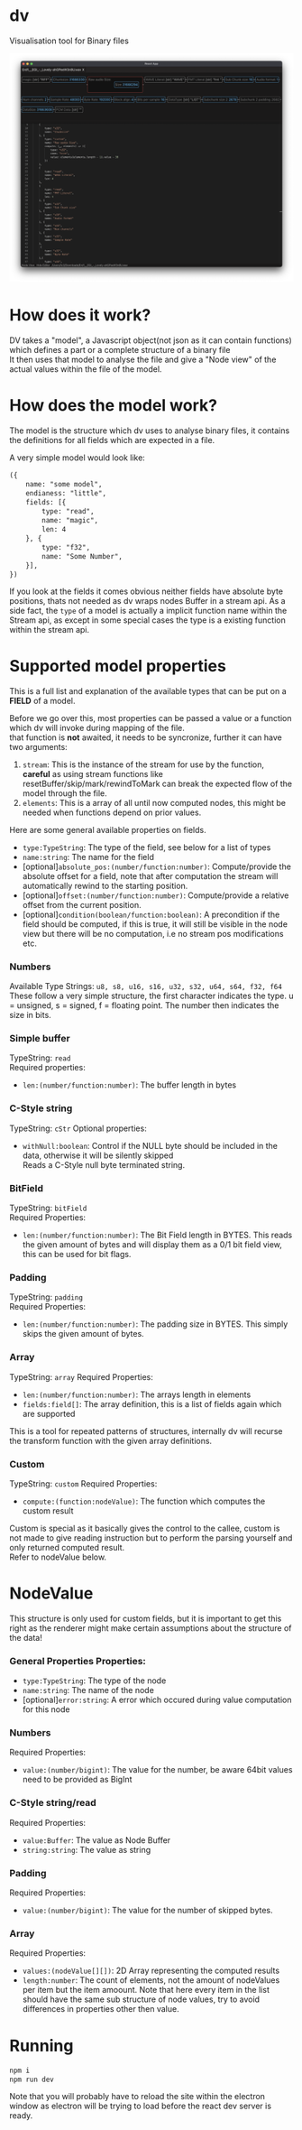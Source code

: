 # dv

Visualisation tool for Binary files

![dv](/assets/screenshot.png)

# How does it work?

DV takes a "model", a Javascript object(not json as it can contain functions) which defines a part or a complete structure of a binary file  
It then uses that model to analyse the file and give a "Node view" of the actual values within the file of the model.

# How does the model work?

The model is the structure which dv uses to analyse binary files, it contains the definitions for all fields which are expected in a file.

A very simple model would look like:

```
({
    name: "some model",
    endianess: "little",
    fields: [{
        type: "read",
        name: "magic",
        len: 4
    }, {
        type: "f32",
        name: "Some Number",
    }],
})

```

If you look at the fields it comes obvious neither fields have absolute byte positions, thats not needed as dv wraps nodes Buffer
in a stream api.
As a side fact, the `type` of a model is actually a implicit function name within the Stream api, as except in some special cases
the type is a existing function within the stream api.

# Supported model properties

This is a full list and explanation of the available types that can be put on a **FIELD** of a model.

Before we go over this, most properties can be passed a value or a function which dv will invoke during mapping of the file.  
that function is **not** awaited, it needs to be syncronize, further it can have two arguments:

1. `stream`: This is the instance of the stream for use by the function, **careful** as using stream functions like resetBuffer/skip/mark/rewindToMark can break the expected flow of the model
   through the file.
2. `elements`: This is a array of all until now computed nodes, this might be needed when functions depend on prior values.

Here are some general available properties on fields.

- `type:TypeString`: The type of the field, see below for a list of types
- `name:string`: The name for the field
- [optional]`absolute_pos:(number/function:number)`: Compute/provide the absolute offset for a field, note that after computation the stream will automatically rewind to the starting position.
- [optional]`offset:(number/function:number)`: Compute/provide a relative offset from the current position.
- [optional]`condition(boolean/function:boolean)`: A precondition if the field should be computed, if this is true, it will still be visible in the node view but there will be no computation, i.e no stream pos modifications etc.

### Numbers

Available Type Strings: `u8, s8, u16, s16, u32, s32, u64, s64, f32, f64`  
These follow a very simple structure, the first character indicates the type. u = unsigned, s = signed, f = floating point. The number then indicates the size in bits.

### Simple buffer

TypeString: `read`  
Required properties:

- `len:(number/function:number)`: The buffer length in bytes

### C-Style string

TypeString: `cStr`
Optional properties:

- `withNull:boolean`: Control if the NULL byte should be included in the data, otherwise it will be silently skipped  
  Reads a C-Style null byte terminated string.

### BitField

TypeString: `bitField`  
Required Properties:

- `len:(number/function:number)`: The Bit Field length in BYTES.
  This reads the given amount of bytes and will display them as a 0/1 bit field view, this can be used for bit flags.

### Padding

TypeString: `padding`  
Required Properties:

- `len:(number/function:number)`: The padding size in BYTES.
  This simply skips the given amount of bytes.

### Array

TypeString: `array`
Required Properties:

- `len:(number/function:number)`: The arrays length in elements
- `fields:field[]`: The array definition, this is a list of fields again which are supported

This is a tool for repeated patterns of structures, internally dv will recurse the transform function with the given array definitions.

### Custom

TypeString: `custom`
Required Properties:

- `compute:(function:nodeValue)`: The function which computes the custom result

Custom is special as it basically gives the control to the callee, custom is not made to give reading instruction but to perform the parsing yourself and only returned computed result.  
Refer to nodeValue below.

# NodeValue

This structure is only used for custom fields, but it is important to get this right as the renderer might make certain assumptions about the structure of the data!

### General Properties Properties:

- `type:TypeString`: The type of the node
- `name:string`: The name of the node
- [optional]`error:string`: A error which occured during value computation for this node

### Numbers

Required Properties:

- `value:(number/bigint)`: The value for the number, be aware 64bit values need to be provided as BigInt

### C-Style string/read

Required Properties:

- `value:Buffer`: The value as Node Buffer
- `string:string`: The value as string

### Padding

Required Properties:

- `value:(number/bigint)`: The value for the number of skipped bytes.

### Array

Required Properties:

- `values:(nodeValue[][])`: 2D Array representing the computed results
- `length:number`: The count of elements, not the amount of nodeValues per item but the item amoount.
  Note that here every item in the list should have the same sub structure of node values, try to avoid differences in properties other then value.

# Running

```
npm i
npm run dev
```

Note that you will probably have to reload the site within the electron window as electron will be trying to load before the react dev server is ready.
